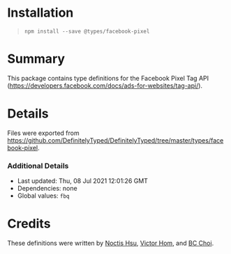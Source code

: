 # Installation
> `npm install --save @types/facebook-pixel`

# Summary
This package contains type definitions for the Facebook Pixel Tag API (https://developers.facebook.com/docs/ads-for-websites/tag-api/).

# Details
Files were exported from https://github.com/DefinitelyTyped/DefinitelyTyped/tree/master/types/facebook-pixel.

### Additional Details
 * Last updated: Thu, 08 Jul 2021 12:01:26 GMT
 * Dependencies: none
 * Global values: `fbq`

# Credits
These definitions were written by [Noctis Hsu](https://github.com/noctishsu), [Victor Hom](https://github.com/VictorHom), and [BC Choi](https://github.com/ninpeng).
